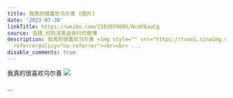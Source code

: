 ```yaml
---
title: 我真的很喜欢乌尔善 [图片]
date: '2023-07-30'
linkTitle: https://weibo.com/2103074805/NcdV6aaCg
source: 洛缙_何妨淫笑且徐行的微博
description: 我真的很喜欢乌尔善 <img style="" src="https://tvax1.sinaimg.cn/large/7d5a5ff5ly1hgeodymsofj20xc21cwr0.jpg"
  referrerpolicy="no-referrer"><br><br> ...
disable_comments: true
---
```

我真的很喜欢乌尔善 <img style="" src="https://tvax1.sinaimg.cn/large/7d5a5ff5ly1hgeodymsofj20xc21cwr0.jpg" referrerpolicy="no-referrer"><br><br> ...
